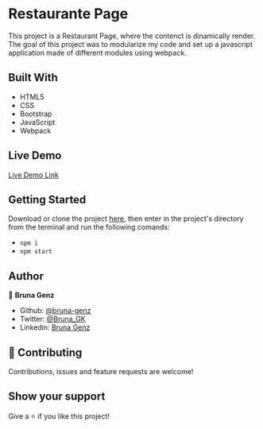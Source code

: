 # Restaurante Page

This project is a Restaurant Page, where the contenct is dinamically render. The goal of this project was to modularize my code and set up a javascript application made of different modules using webpack.

## Built With

- HTML5 
- CSS
- Bootstrap
- JavaScript
- Webpack

## Live Demo

[Live Demo Link](#)

## Getting Started

Download or clone the project [here](https://github.com/bruna-genz/restaurant-page.git), then enter in the project's directory from the terminal and run the following comands:
- `npm i`
- `npm start`

## Author

:woman: **Bruna Genz**

- Github: [@bruna-genz](https://github.com/bruna-genz)
- Twitter: [@Bruna_GK](https://twitter.com/Bruna_GK)
- Linkedin: [Bruna Genz](https://www.linkedin.com/in/brunagenz/)

## 🤝 Contributing

Contributions, issues and feature requests are welcome!

## Show your support

Give a ⭐️ if you like this project!